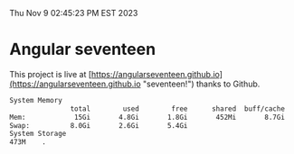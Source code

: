 Thu Nov  9 02:45:23 PM EST 2023

# Angular seventeen


This project is live at [https://angularseventeen.github.io](https://angularseventeen.github.io "seventeen!") thanks to Github.

```bash
System Memory
               total        used        free      shared  buff/cache   available
Mem:            15Gi       4.8Gi       1.8Gi       452Mi       8.7Gi       9.7Gi
Swap:          8.0Gi       2.6Gi       5.4Gi
System Storage
473M	.
```
```bash
